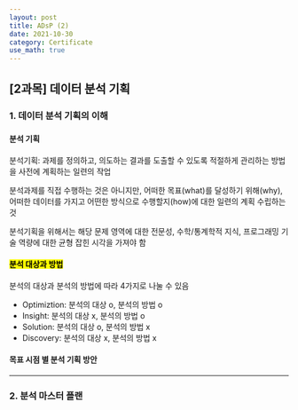 ```yaml
---
layout: post
title: ADsP (2)
date: 2021-10-30
category: Certificate
use_math: true
---
```



## [2과목] 데이터 분석 기획

### 1. 데이터 분석 기획의 이해

#### 분석 기획 

분석기획: 과제를 정의하고, 의도하는 결과를 도출할 수 있도록 적절하게 관리하는 방법을 사전에 계획하는 일련의 작업 

분석과제를 직접 수행하는 것은 아니지만, 어떠한 목표(what)를 달성하기 위해(why), 어떠한 데이터를 가지고 어떤한 방식으로 수행할지(how)에 대한 일련의 계획 수립하는 것

분석기획을 위해서는 해당 문제 영역에 대한 전문성, 수학/통계학적 지식, 프로그래밍 기술 역량에 대한 균형 잡힌 시각을 가져야 함 

#### <mark> 분석 대상과 방법 </mark>

분석의 대상과 분석의 방법에 따라 4가지로 나눌 수 있음

- Optimiztion: 분석의 대상 o, 분석의 방법 o
- Insight: 분석의 대상 x, 분석의 방법 o
- Solution: 분석의 대상 o, 분석의 방법 x
- Discovery: 분석의 대상 x, 분석의 방법 x

#### 목표 시점 별 분석 기획 방안 



-----

### 2. 분석 마스터 플랜
